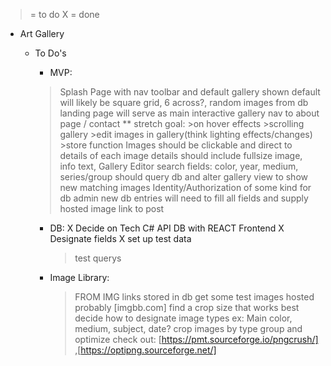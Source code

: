 > = to do
X = done

* Art Gallery 
    * To Do's

       * MVP:
        >Splash Page with nav toolbar and default gallery shown
          default will likely be square grid, 6 across?, random images from db
          landing page will serve as main interactive gallery
          nav to about page / contact 
        ** stretch goal:
            >on hover effects
            >scrolling gallery
            >edit images in gallery(think lighting effects/changes)
            >store function
        >Images should be clickable and direct to details of each image
          details should include fullsize image, info text, 
        >Gallery Editor
          search fields: color, year, medium, series/group 
          should query db and alter gallery view to show new matching images
        >Identity/Authorization of some kind for db admin
          new db entries will need to fill all fields and supply hosted image link to post

      * DB:
        X Decide on Tech 
          C# API DB with REACT Frontend
        X Designate fields
        X set up test data
        >test querys

      
      * Image Library:
        >FROM IMG links stored in db
        >get some test images hosted
          probably [imgbb.com]
        >find a crop size that works best
        >decide how to designate image types
          ex: Main color, medium, subject, date?
        >crop images by type group and optimize
          check out: [https://pmt.sourceforge.io/pngcrush/] ,[https://optipng.sourceforge.net/]
        

